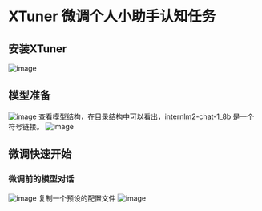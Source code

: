 # XTuner 微调个人小助手认知任务
## 安装XTuner
![image](https://github.com/user-attachments/assets/5d37dad9-3fa0-4126-99f5-8fba1226a7bc)
## 模型准备
![image](https://github.com/user-attachments/assets/8dad5cce-d85c-4875-9122-23a986fe80ea)
查看模型结构，在目录结构中可以看出，internlm2-chat-1_8b 是一个符号链接。
![image](https://github.com/user-attachments/assets/f50822fd-d8f5-423e-9367-23759a83f253)
## 微调快速开始
### 微调前的模型对话
![image](https://github.com/user-attachments/assets/a66300db-7e5a-422a-b1f3-9d6f316204a8)
复制一个预设的配置文件
![image](https://github.com/user-attachments/assets/994fe73c-96fd-42df-8236-aee0c43380b4)


